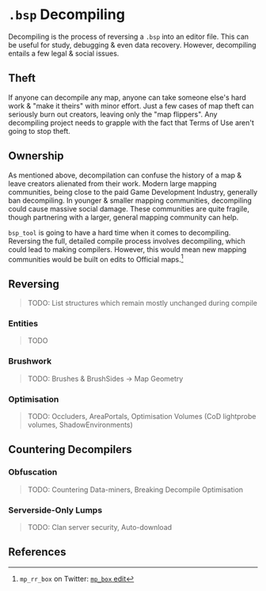 # `.bsp` Decompiling

Decompiling is the process of reversing a `.bsp` into an editor file.
This can be useful for study, debugging & even data recovery.
However, decompiling entails a few legal & social issues.


## Theft

If anyone can decompile any map, anyone can take someone else's hard work & "make it theirs" with minor effort.
Just a few cases of map theft can seriously burn out creators, leaving only the "map flippers".
Any decompiling project needs to grapple with the fact that Terms of Use aren't going to stop theft.


## Ownership

As mentioned above, decompilation can confuse the history of a map & leave creators alienated from their work.
Modern large mapping communities, being close to the paid Game Development Industry, generally ban decompiling.
In younger & smaller mapping communities, decompiling could cause massive social damage.
These communities are quite fragile, though partnering with a larger, general mapping community can help.

`bsp_tool` is going to have a hard time when it comes to decompiling.
Reversing the full, detailed compile process involves decompiling, which could lead to making compilers.
However, this would mean new mapping communities would be built on edits to Official maps.[^mp_amogus]



## Reversing

> TODO: List structures which remain mostly unchanged during compile


### Entities

> TODO


### Brushwork

> TODO: Brushes & BrushSides -> Map Geometry


### Optimisation

> TODO: Occluders, AreaPortals, Optimisation Volumes (CoD lightprobe volumes, ShadowEnvironments)



## Countering Decompilers

### Obfuscation

> TODO: Countering Data-miners, Breaking Decompile Optimisation


### Serverside-Only Lumps

> TODO: Clan server security, Auto-download



## References

[^mp_amogus]: `mp_rr_box` on Twitter: [`mp_box` edit](https://twitter.com/mp_rr_box/status/1522908229956685824)
